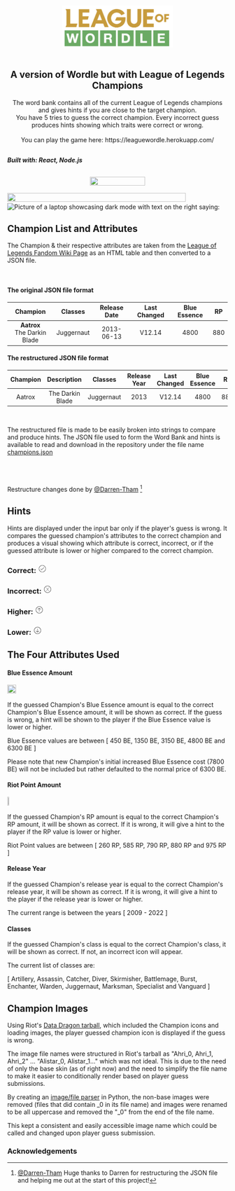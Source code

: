 <p align="center">
<img src= "https://github.com/Tran-Steven/leaguewordle/blob/master/leaguewordle-frontend/src/assets/images/league-of-wordle.png?raw=true"
     width="50%"
     height="50%"
     alt="Logo of the game that says League of Wordle"
     />
  </br>
  </br>
  <h2 align ="center">
  A version of Wordle but with League of Legends Champions
  </h2>
  </p>


<p align="center">
The word bank contains all of the current League of Legends champions and gives hints if you are close to the target champion. </br>You have 5 tries to guess the correct champion. Every incorrect guess produces hints showing which traits were correct or wrong.
  <br>
  <br>
You can play the game here:
https://leaguewordle.herokuapp.com/
<h2></h2>
</p>


**_Built with: React, Node.js_**


<h2></h2>
          <div>
          <p align="center">
          <img src="https://user-images.githubusercontent.com/64705534/184717268-d5abdaa5-5b40-41d5-9950-0541583049e0.png" height="50%" width="50%"/>
          </p>
     <img src="https://user-images.githubusercontent.com/64705534/184621631-53fafab3-09a2-416b-8bb0-11832fbc5d8f.png" height="90%" width="90% alt="Image with text:"Responsive Design" and a picture of various devices with the website pulled up."/>
   <img src="https://user-images.githubusercontent.com/64705534/184618377-9c79f5cd-6df5-4c6b-a70a-737bb235e576.png" height="100%" width="100%" alt="Picture of a laptop showcasing dark mode with text on the right saying: "Dark Mode""/>
     </div><h2></h2>
     
     

## Champion List and Attributes
The Champion & their respective attributes are taken from the [League of Legends Fandom Wiki Page](https://leagueoflegends.fandom.com/wiki/List_of_champions) as an HTML table and then converted to a JSON file.

<br>

#### The original JSON file format


| **Champion** 	| **Classes** 	| **Release Date** 	| **Last Changed** 	| Blue Essence  	| **RP** 	|
|:---:	|:---:	|:---:	|:---:	|:---:	|:---:	|
| **Aatrox**<br>The Darkin Blade 	| Juggernaut 	| 2013-06-13 	| V12.14 	| 4800 	| 880 	|


#### The restructured JSON file format


| **Champion** 	| **Description** 	| **Classes** 	| **Release Year** 	| **Last Changed** 	| **Blue Essence** 	| **RP** 	|
|:---:	|:---:	|:---:	|:---:	|:---:	|:---:	|---	|
| Aatrox 	| The Darkin Blade 	| Juggernaut 	| 2013 	| V12.14 	| 4800 	| 880 	|

<br>

The restructured file is made to be easily broken into strings to compare and produce hints. 
The JSON file used to form the Word Bank and hints is available to read and download in the repository under the file name [champions.json](https://github.com/Tran-Steven/leaguewordle/blob/master/leaguewordle-frontend/src/data/champions.json)
<br><br><br><br>


Restructure changes done by [@Darren-Tham](https://github.com/Darren-Tham) [^1]


<h2></h2>

## Hints

Hints are displayed under the input bar only if the player's guess is wrong. It compares the guessed champion's attributes to the correct champion and produces a visual showing which attribute is correct, incorrect, or if the guessed attribute is lower or higher compared to the correct champion.


### Correct:       <img src="https://raw.githubusercontent.com/Tran-Steven/leaguewordle/1407a9383b55907b2c6eeb92f33a36526bddc1f9/leaguewordle-frontend/src/assets/images/svg/checkmark.svg" height="4%" width="4%" alt="a checkmark icon">


### Incorrect:         <img src="https://raw.githubusercontent.com/Tran-Steven/leaguewordle/1407a9383b55907b2c6eeb92f33a36526bddc1f9/leaguewordle-frontend/src/assets/images/svg/wrong.svg" height="4%" width="4%" alt="An incorrect/wrong symbol (an X with a circle around it)">


### Higher:        <img src="https://raw.githubusercontent.com/Tran-Steven/leaguewordle/1407a9383b55907b2c6eeb92f33a36526bddc1f9/leaguewordle-frontend/src/assets/images/svg/higher.svg" height="4%" width="4%" alt="An Up Arrow icon">

### Lower:       <img src="https://raw.githubusercontent.com/Tran-Steven/leaguewordle/1407a9383b55907b2c6eeb92f33a36526bddc1f9/leaguewordle-frontend/src/assets/images/svg/down-svg.svg" height="4%" width="4%" alt="A Down Arrow icon">
<h2></h2>

## The Four Attributes Used


#### Blue Essence Amount 

<img src="https://static.wikia.nocookie.net/leagueoflegends/images/2/24/Hextech_Crafting_Blue_Essence.png/revision/latest?cb=20181204125617" width="20%" height="20%"/>

If the guessed Champion's Blue Essence amount is equal to the correct Champion's Blue Essence amount, it will be shown as correct. If the guess is wrong, a hint will be shown to the player if the Blue Essence value is lower or higher.

Blue Essence values are between [ 450 BE, 1350 BE, 3150 BE, 4800 BE and 6300 BE ] 

Please note that new Champion's initial increased Blue Essence cost (7800 BE) will not be included but rather defaulted to the normal price of 6300 BE.


#### Riot Point Amount

<img src="https://static.wikia.nocookie.net/leagueoflegends/images/0/00/RP_icon.png/revision/latest/smart/width/250/height/250?cb=20191120141937" width="8%" height="8%"/>

If the guessed Champion's RP amount is equal to the correct Champion's RP amount, it will be shown as correct. If it is wrong, it will give a hint to the player if the RP value is lower or higher.

Riot Point values are between [ 260 RP, 585 RP, 790 RP, 880 RP and 975 RP ] 


#### Release Year

If the guessed Champion's release year is equal to the correct Champion's release year, it will be shown as correct. If it is wrong, it will give a hint to the player if the release year is lower or higher.

The current range is between the years [ 2009 - 2022 ]

#### Classes

If the guessed Champion's class is equal to the correct Champion's class, it will be shown as correct. If not, an incorrect icon will appear.

The current list of classes are:

[  Artillery, Assassin, Catcher, Diver, Skirmisher, Battlemage, Burst, Enchanter, Warden, Juggernaut, Marksman, Specialist and Vanguard ] 

<h2></h2>

## Champion Images
Using Riot's [Data Dragon tarball](https://riot-api-libraries.readthedocs.io/en/latest/ddragon.html), which included the Champion icons and loading images, the player guessed champion icon is displayed if the guess is wrong.

The image file names were structured in Riot's tarball as "Ahri_0, Ahri_1, Ahri_2" ... "Alistar_0, Alistar_1..." which was not ideal. This is due to the need of only the base skin (as of right now) and the need to simplify the file name to make it easier to conditionally render based on player guess submissions.


By creating an [image/file parser](https://github.com/Tran-Steven/python-imageparser) in Python, the non-base images were removed (files that did contain _0 in its file name) and images were renamed to be all uppercase and removed the "_0" from the end of the file name.

This kept a consistent and easily accessible image name which could be called and changed upon player guess submission.


### Acknowledgements

[^1]:

     [@Darren-Tham](https://github.com/Darren-Tham) Huge thanks to Darren for restructuring the JSON file and helping me out at the start of this project!
     
     
